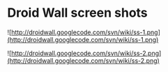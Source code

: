 # Droid Wall screen shots #

![http://droidwall.googlecode.com/svn/wiki/ss-1.png](http://droidwall.googlecode.com/svn/wiki/ss-1.png)

![http://droidwall.googlecode.com/svn/wiki/ss-2.png](http://droidwall.googlecode.com/svn/wiki/ss-2.png)